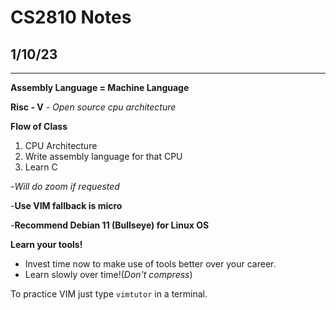 # CS2810 Notes

## 1/10/23
---

**Assembly Language = Machine Language**

**Risc - V** - 
*Open source cpu architecture*

**Flow of Class**
1. CPU Architecture
2. Write assembly language for that CPU
3. Learn C

-*Will do zoom if requested*

-**Use VIM fallback is micro**

-**Recommend  Debian 11 (Bullseye) for Linux OS**

**Learn your tools!**
- Invest time now to make use of tools better over your career.
- Learn slowly over time!(*Don't compress*)

To practice VIM just type `vimtutor` in a terminal.